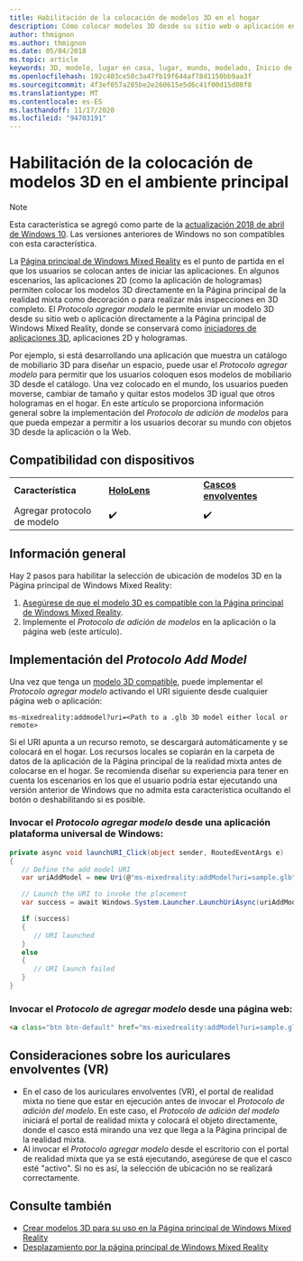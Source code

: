 ```yaml
---
title: Habilitación de la colocación de modelos 3D en el hogar
description: Cómo colocar modelos 3D desde su sitio web o aplicación en la Página principal de Windows Mixed Reality
author: thmignon
ms.author: thmignon
ms.date: 05/04/2018
ms.topic: article
keywords: 3D, modelo, lugar en casa, lugar, mundo, modelado, Inicio de la realidad mixta, Web, aplicación, auriculares de realidad mixta, auriculares de la realidad mixta de Windows, auriculares de realidad virtual
ms.openlocfilehash: 192c403ce50c3a47fb19f644af78d1150bb9aa3f
ms.sourcegitcommit: 4f3ef057a285be2e260615e5d6c41f00d15d08f8
ms.translationtype: MT
ms.contentlocale: es-ES
ms.lasthandoff: 11/17/2020
ms.locfileid: "94703191"
---
```

# <a name="enable-placement-of-3d-models-in-the-mixed-reality-home"></a>Habilitación de la colocación de modelos 3D en el ambiente principal

> [!NOTE]
> Esta característica se agregó como parte de la [actualización 2018 de abril de Windows 10](https://docs.microsoft.com/windows/mixed-reality/enthusiast-guide/release-notes-april-2018). Las versiones anteriores de Windows no son compatibles con esta característica.

La [Página principal de Windows Mixed Reality](../discover/navigating-the-windows-mixed-reality-home.md) es el punto de partida en el que los usuarios se colocan antes de iniciar las aplicaciones. En algunos escenarios, las aplicaciones 2D (como la aplicación de hologramas) permiten colocar los modelos 3D directamente en la Página principal de la realidad mixta como decoración o para realizar más inspecciones en 3D completo. El *Protocolo agregar modelo* le permite enviar un modelo 3D desde su sitio web o aplicación directamente a la Página principal de Windows Mixed Reality, donde se conservará como [iniciadores de aplicaciones 3D](3d-app-launcher-design-guidance.md), aplicaciones 2D y hologramas. 

Por ejemplo, si está desarrollando una aplicación que muestra un catálogo de mobiliario 3D para diseñar un espacio, puede usar el *Protocolo agregar modelo* para permitir que los usuarios coloquen esos modelos de mobiliario 3D desde el catálogo. Una vez colocado en el mundo, los usuarios pueden moverse, cambiar de tamaño y quitar estos modelos 3D igual que otros hologramas en el hogar. En este artículo se proporciona información general sobre la implementación del *Protocolo de adición de modelos* para que pueda empezar a permitir a los usuarios decorar su mundo con objetos 3D desde la aplicación o la Web.

## <a name="device-support"></a>Compatibilidad con dispositivos

<table>
    <colgroup>
    <col width="33%" />
    <col width="33%" />
    <col width="33%" />
    </colgroup>
    <tr>
        <td><strong>Característica</strong></td>
        <td><a href="../hololens-hardware-details.md"><strong>HoloLens</strong></a></td>
        <td><a href="../discover/immersive-headset-hardware-details.md"><strong>Cascos envolventes</strong></a></td>
    </tr>
     <tr>
        <td>Agregar protocolo de modelo</td>
        <td>✔️</td>
        <td>✔️</td>
    </tr>
</table>

## <a name="overview"></a>Información general

Hay 2 pasos para habilitar la selección de ubicación de modelos 3D en la Página principal de Windows Mixed Reality:
1. [Asegúrese de que el modelo 3D es compatible con la Página principal de Windows Mixed Reality](creating-3d-models-for-use-in-the-windows-mixed-reality-home.md).
2. Implemente el *Protocolo de adición de modelos* en la aplicación o la página web (este artículo).

## <a name="implementing-the-add-model-protocol"></a>Implementación del *Protocolo Add Model*

Una vez que tenga un [modelo 3D compatible](creating-3d-models-for-use-in-the-windows-mixed-reality-home.md), puede implementar el *Protocolo agregar modelo* activando el URI siguiente desde cualquier página web o aplicación:

```
ms-mixedreality:addmodel?uri=<Path to a .glb 3D model either local or remote>
```

Si el URI apunta a un recurso remoto, se descargará automáticamente y se colocará en el hogar. Los recursos locales se copiarán en la carpeta de datos de la aplicación de la Página principal de la realidad mixta antes de colocarse en el hogar. Se recomienda diseñar su experiencia para tener en cuenta los escenarios en los que el usuario podría estar ejecutando una versión anterior de Windows que no admita esta característica ocultando el botón o deshabilitando si es posible. 

### <a name="invoking-the-add-model-protocol-from-a-universal-windows-platform-app"></a>Invocar el *Protocolo agregar modelo* desde una aplicación plataforma universal de Windows:

```C#
private async void launchURI_Click(object sender, RoutedEventArgs e)
{
   // Define the add model URI
   var uriAddModel = new Uri(@"ms-mixedreality:addModel?uri=sample.glb");

   // Launch the URI to invoke the placement
   var success = await Windows.System.Launcher.LaunchUriAsync(uriAddModel);

   if (success)
   {
      // URI launched
   }
   else
   {
      // URI launch failed
   }
}
```

### <a name="invoking-the-add-model-protocol-from-a-webpage"></a>Invocar el *Protocolo de agregar modelo* desde una página web:

```html
<a class="btn btn-default" href="ms-mixedreality:addModel?uri=sample.glb"> Place 3D Model </a>
```

## <a name="considerations-for-immersive-vr-headsets"></a>Consideraciones sobre los auriculares envolventes (VR)

* En el caso de los auriculares envolventes (VR), el portal de realidad mixta no tiene que estar en ejecución antes de invocar el *Protocolo de adición del modelo*. En este caso, el *Protocolo de adición del modelo* iniciará el portal de realidad mixta y colocará el objeto directamente, donde el casco está mirando una vez que llega a la Página principal de la realidad mixta. 
* Al invocar el *Protocolo agregar modelo* desde el escritorio con el portal de realidad mixta que ya se está ejecutando, asegúrese de que el casco esté "activo". Si no es así, la selección de ubicación no se realizará correctamente. 

## <a name="see-also"></a>Consulte también

* [Crear modelos 3D para su uso en la Página principal de Windows Mixed Reality](creating-3d-models-for-use-in-the-windows-mixed-reality-home.md)
* [Desplazamiento por la página principal de Windows Mixed Reality](../discover/navigating-the-windows-mixed-reality-home.md)
